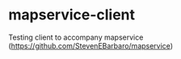 mapservice-client
=================

Testing client to accompany mapservice (https://github.com/StevenEBarbaro/mapservice)